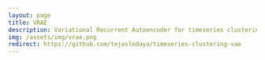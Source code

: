 ```yaml
---
layout: page
title: VRAE
description: Variational Recurrent Autoencoder for timeseries clustering in pytorch
img: /assets/img/vrae.png
redirect: https://github.com/tejaslodaya/timeseries-clustering-vae
---
```

